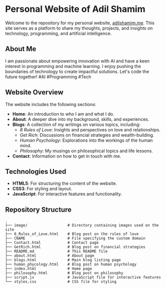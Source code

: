 # Personal Website of Adil Shamim

Welcome to the repository for my personal website, [adilshamim.me](http://adilshamim.me/). This site serves as a platform to share my thoughts, projects, and insights on technology, programming, and artificial intelligence.

## About Me

I am passionate about empowering innovation with AI and have a keen interest in programming and machine learning. I enjoy pushing the boundaries of technology to create impactful solutions. Let's code the future together! #AI #Programming #Tech

## Website Overview

The website includes the following sections:

- **Home**: An introduction to who I am and what I do.
- **About**: A deeper dive into my background, skills, and experiences.
- **Blogs**: A collection of my writings on various topics, including:
  - *8 Rules of Love*: Insights and perspectives on love and relationships.
  - *Get Rich*: Discussions on financial strategies and wealth-building.
  - *Human Psychology*: Explorations into the workings of the human mind.
  - *Philosophy*: My musings on philosophical topics and life lessons.
- **Contact**: Information on how to get in touch with me.

## Technologies Used

- **HTML5**: For structuring the content of the website.
- **CSS3**: For styling and layout.
- **JavaScript**: For interactive features and functionality.

## Repository Structure

```plaintext
.
├── image/                  # Directory containing images used on the site
├── 8_Rules_of_Love.html    # Blog post on the rules of love
├── CNAME                   # File specifying the custom domain
├── Contact.html            # Contact page
├── GetRich.html            # Blog post on financial strategies
├── README.md               # This README file
├── about.html              # About page
├── blogs.html              # Main blog listing page
├── human_phycology.html    # Blog post on human psychology
├── index.html              # Home page
├── philosophy.html         # Blog post on philosophy
├── script.js               # JavaScript file for interactive features
└── styles.css              # CSS file for styling
